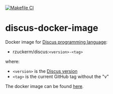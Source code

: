 [![Makefile CI](https://github.com/rzuckerm/discus-docker-image/actions/workflows/makefile.yml/badge.svg)](https://github.com/rzuckerm/discus-docker-image/actions/workflows/makefile.yml)

# discus-docker-image

Docker image for [Discus programming language](http://discus-lang.org/):

- rzuckerm/discus:`<version>-<tag>`

where:

- `<version>` is the [Discus version](DISCUS_VERSION)
- `<tag>` is the current GitHub tag without the "v"

The docker image can be found [here](https://hub.docker.com/r/rzuckerm/discus).
